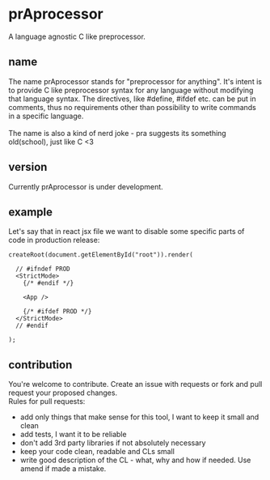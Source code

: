 # prAprocessor

A language agnostic C like preprocessor.

## name

The name prAprocessor stands for "preprocessor for anything". It's intent is to provide C like preprocessor syntax for any language without modifying that language syntax. The directives, like #define, #ifdef etc. can be put in comments, thus no requirements other than possibility to write commands in a specific language.\
\
The name is also a kind of nerd joke - pra suggests its something old(school), just like C <3

## version

Currently prAprocessor is under development.

## example

Let's say that in react jsx file we want to disable some specific parts of code in production release:

```
createRoot(document.getElementById("root")).render(

  // #ifndef PROD
  <StrictMode>
    {/* #endif */}

    <App />

    {/* #ifdef PROD */}
  </StrictMode>
  // #endif

);
```

## contribution

You're welcome to contribute. Create an issue with requests or fork and pull request your proposed changes.\
Rules for pull requests:

- add only things that make sense for this tool, I want to keep it small and clean
- add tests, I want it to be reliable
- don't add 3rd party libraries if not absolutely necessary
- keep your code clean, readable and CLs small
- write good description of the CL - what, why and how if needed. Use amend if made a mistake.
